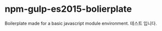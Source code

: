 # npm-gulp-es2015-bolierplate

Boilerplate made for a basic javascript module environment.
테스트 입니다.

